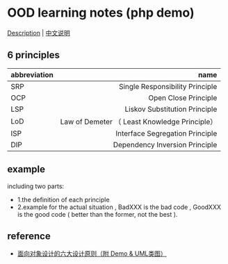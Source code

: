 OOD learning notes (php demo)
===
[Description](./README.md) | [中文说明](./README-zh.md)

6 principles
---

| abbreviation      |      name      |   
|----------|------:|
| SRP | Single Responsibility Principle|
| OCP | Open Close Principle| 
| LSP | Liskov Substitution Principle| 
| LoD | Law of Demeter （ Least Knowledge Principle）| 
| ISP | Interface Segregation Principle|
| DIP | Dependency Inversion Principle| 

example
---
including two parts:
- 1.the definition of each principle 
- 2.example for the actual situation , BadXXX is the bad code , GoodXXX is the good code ( better than the former, not the best ).


reference
---
- [面向对象设计的六大设计原则（附 Demo & UML类图）
](https://juejin.im/post/5b9526c1e51d450e69731dc2)

